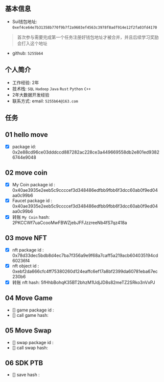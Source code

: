 ## 基本信息
- Sui钱包地址: `0xef4ce64e7b31358b770f9b7f2a9603ef4563c3978f8adf914e12f2fa03fd4170`
> 首次参与需要完成第一个任务注册好钱包地址才被合并，并且后续学习奖励会打入这个地址
- github: `5255b64`

## 个人简介
- 工作经验: 2年
- 技术栈: `SQL` `Hadoop` `Java` `Rust` `Python` `C++` 
- 2年大数据开发经验
- 联系方式: email: `5255b64@163.com` 

## 任务

##   01 hello move  
- [x] package id: 0x2e88cd96ce03dddccd887282ac228ce3a449669558db2e801ed93826744e9048

##   02 move coin
- [x] My Coin package id : 0x40ae3935e2eeb5c9ccccef3d348486edfbb9fbb6f3dcc60ab0f9ed04aa0c99b6
- [x] Faucet package id : 0x40ae3935e2eeb5c9ccccef3d348486edfbb9fbb6f3dcc60ab0f9ed04aa0c99b6
- [x] 转账 `My Coin` hash: 2PKCCWf7uaCcooMwFBWZjebJFFJzzreeNb4fS7qz418a

##   03 move NFT
- [x] nft package id : 0x78d33dec5bdb8d4ec7ba7f356a9e9f68a7caff5a219acb604035194cd60236f4
- [x] nft object id : 0xebf2da666cfc4ff75380260d124eaffc6ef17a8bf2399da60781eba67ec230b6
- [x] 转账 nft  hash: 5fHhbBohqK35BT2bhzM1UdjJD8s82meTZ2SRko3nVxPJ

##   04 Move Game
- [] game package id :
- [] call game hash:

##   05 Move Swap
- [] swap package id :
- [] call swap hash:

##   06 SDK PTB
- [] save hash :
